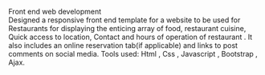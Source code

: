 Front end web development                               
  Designed a responsive front end template for  a website to be used for  Restaurants  for displaying the 
  enticing array of food, restaurant cuisine, Quick access to location, Contact and hours of operation of 
  restaurant . It also includes an online reservation tab(if applicable) and links to post comments on social  media. 
  Tools used: Html , Css , Javascript , Bootstrap , Ajax.

